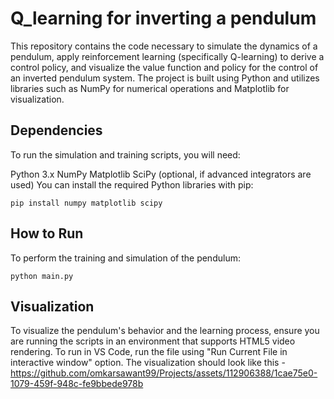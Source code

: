 # Q_learning for inverting a pendulum
This repository contains the code necessary to simulate the dynamics of a pendulum, apply reinforcement learning (specifically Q-learning) to derive a control policy, and visualize the value function and policy for the control of an inverted pendulum system. The project is built using Python and utilizes libraries such as NumPy for numerical operations and Matplotlib for visualization.

## Dependencies
To run the simulation and training scripts, you will need:

Python 3.x
NumPy
Matplotlib
SciPy (optional, if advanced integrators are used)
You can install the required Python libraries with pip:

`pip install numpy matplotlib scipy`

## How to Run
To perform the training and simulation of the pendulum:

`python main.py`

## Visualization
To visualize the pendulum's behavior and the learning process, ensure you are running the scripts in an environment that supports HTML5 video rendering.
To run in VS Code, run the file using "Run Current File in interactive window" option. The visualization should look like this -
https://github.com/omkarsawant99/Projects/assets/112906388/1cae75e0-1079-459f-948c-fe9bbede978b
